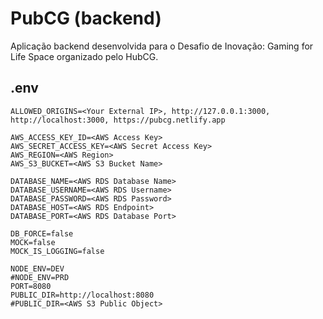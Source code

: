 # PubCG (backend)

Aplicação backend desenvolvida para o Desafio de Inovação: Gaming for Life Space organizado pelo HubCG.

## .env

```
ALLOWED_ORIGINS=<Your External IP>, http://127.0.0.1:3000, http://localhost:3000, https://pubcg.netlify.app

AWS_ACCESS_KEY_ID=<AWS Access Key>
AWS_SECRET_ACCESS_KEY=<AWS Secret Access Key>
AWS_REGION=<AWS Region>
AWS_S3_BUCKET=<AWS S3 Bucket Name>

DATABASE_NAME=<AWS RDS Database Name>
DATABASE_USERNAME=<AWS RDS Username>
DATABASE_PASSWORD=<AWS RDS Password>
DATABASE_HOST=<AWS RDS Endpoint>
DATABASE_PORT=<AWS RDS Database Port>

DB_FORCE=false
MOCK=false
MOCK_IS_LOGGING=false

NODE_ENV=DEV
#NODE_ENV=PRD
PORT=8080
PUBLIC_DIR=http://localhost:8080
#PUBLIC_DIR=<AWS S3 Public Object>
```
